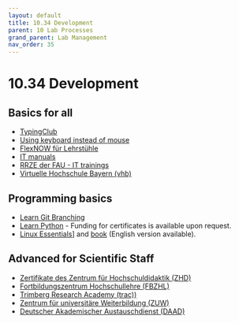 ```yaml
---
layout: default
title: 10.34 Development
parent: 10 Lab Processes
grand_parent: Lab Management
nav_order: 35
---
```


# 10.34 Development

## Basics for all

- [TypingClub](https://www.typingclub.com/)
- [Using keyboard instead of mouse](https://blog.superhuman.com/keyboard-vs-mouse/)
- [FlexNOW für Lehrstühle](https://vc.uni-bamberg.de/enrol/index.php?id=268)
- [IT manuals](https://www.uni-bamberg.de/its/anleitungen/)
- [RRZE der FAU - IT trainings](https://www.rrze.fau.de/ausbildung-schulung/schulungszentrum/)
- [Virtuelle Hochschule Bayern (vhb)](https://open.vhb.org/)

## Programming basics

- [Learn Git Branching](https://learngitbranching.js.org/?locale=de_DE)
- [Learn Python](https://www.learnpython.org/) - Funding for certificates is available upon request.
- [Linux Essentials](https://www.tuxcademy.org/product/lxes/)] and [book](https://www.tuxcademy.org/product/grd1/) (English version available).

## Advanced for Scientific Staff

- [Zertifikate des Zentrum für Hochschuldidaktik (ZHD)](https://www.uni-bamberg.de/zhd/)
- [Fortbildungszentrum Hochschullehre (FBZHL)](https://www.fbzhl.fau.de/)
- [Trimberg Research Academy (trac))](https://www.uni-bamberg.de/trac/)
- [Zentrum für universitäre Weiterbildung (ZUW)](https://www.uni-bamberg.de/weiterbildung/)
- [Deutscher Akademischer Austauschdienst (DAAD)](https://www.daad.de/de/)
